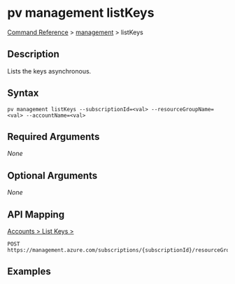 # pv management listKeys
[Command Reference](../../../README.md#command-reference) > [management](./main.md) > listKeys

## Description
Lists the keys asynchronous.

## Syntax
```
pv management listKeys --subscriptionId=<val> --resourceGroupName=<val> --accountName=<val>
```

## Required Arguments
*None*

## Optional Arguments
*None*

## API Mapping
[Accounts > List Keys > ](https://docs.microsoft.com/en-us/rest/api/purview/accounts/list-keys)
```
POST https://management.azure.com/subscriptions/{subscriptionId}/resourceGroups/{resourceGroupName}/providers/Microsoft.Purview/accounts/{accountName}/listkeys
```

## Examples
```powershell

```